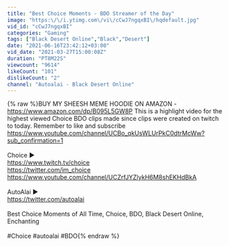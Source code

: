 ```yaml
---
title: "Best Choice Moments - BDO Streamer of the Day"
image: "https:\/\/i.ytimg.com\/vi\/cCwJ7ngqxBI\/hqdefault.jpg"
vid_id: "cCwJ7ngqxBI"
categories: "Gaming"
tags: ["Black Desert Online","Black","Desert"]
date: "2021-06-16T23:42:12+03:00"
vid_date: "2021-03-27T15:00:08Z"
duration: "PT8M22S"
viewcount: "9614"
likeCount: "101"
dislikeCount: "2"
channel: "Autoalai - Black Desert Online"
---
```

{% raw %}BUY MY SHEESH MEME HOODIE ON AMAZON - <a rel="nofollow" target="blank" href="https://www.amazon.com/dp/B095L5GW8P">https://www.amazon.com/dp/B095L5GW8P</a> This is a highlight video for the highest viewed Choice BDO clips made since clips were created on twitch to today. Remember to like and subscribe <a rel="nofollow" target="blank" href="https://www.youtube.com/channel/UCBo_qkUsWLUrPkC0dtrMcWw?sub_confirmation=1">https://www.youtube.com/channel/UCBo_qkUsWLUrPkC0dtrMcWw?sub_confirmation=1</a><br /><br />Choice ►<br /><a rel="nofollow" target="blank" href="https://www.twitch.tv/choice">https://www.twitch.tv/choice</a><br /><a rel="nofollow" target="blank" href="https://twitter.com/im_choice">https://twitter.com/im_choice</a><br /><a rel="nofollow" target="blank" href="https://www.youtube.com/channel/UCZrfJYZlykH6M8shEKHdBkA">https://www.youtube.com/channel/UCZrfJYZlykH6M8shEKHdBkA</a><br /><br />AutoAlai ►<br /><a rel="nofollow" target="blank" href="https://twitter.com/autoalai​">https://twitter.com/autoalai​</a><br /><br />Best Choice Moments of All Time, Choice, BDO, Black Desert Online, Enchanting<br /><br />#Choice​ #autoalai​ #BDO{% endraw %}
